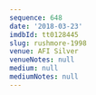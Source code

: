 ```yaml
---
sequence: 648
date: '2018-03-23'
imdbId: tt0128445
slug: rushmore-1998
venue: AFI Silver
venueNotes: null
medium: null
mediumNotes: null
---
```


